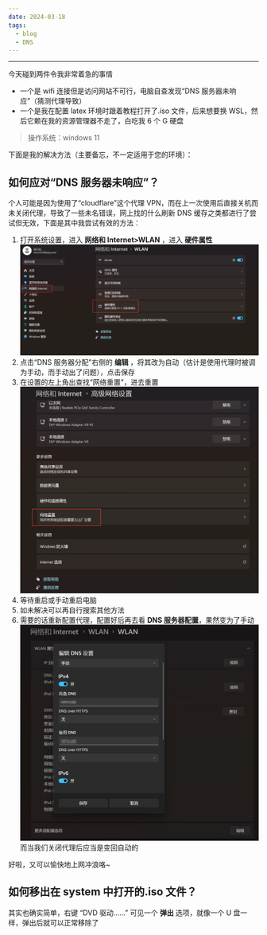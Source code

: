 ```yaml
---
date: 2024-03-18
tags:
  - blog
  - DNS
---
```

***

今天碰到两件令我非常着急的事情

- 一个是 wifi 连接但是访问网站不可行，电脑自查发现“DNS 服务器未响应”（猜测代理导致）
- 一个是我在配置 latex 环境时跟着教程打开了.iso 文件，后来想要换 WSL，然后它赖在我的资源管理器不走了，白吃我 6 个 G 硬盘

> 操作系统：windows 11

下面是我的解决方法（主要备忘，不一定适用于您的环境）：
<!-- more -->

## 如何应对“DNS 服务器未响应”？

个人可能是因为使用了“cloudflare”这个代理 VPN，而在上一次使用后直接关机而未关闭代理，导致了一些未名错误，网上找的什么刷新 DNS 缓存之类都进行了尝试但无效，下面是其中我尝试有效的方法：

1. 打开系统设置，进入 **网络和 Internet>WLAN** ，进入 **硬件属性** 
![|500](attachments/delete%20.iso%20&%20why%20I%20connect%20wifi%20but%20can't%20use%20it.png)
2. 点击“DNS 服务器分配”右侧的 **编辑** ，将其改为自动（估计是使用代理时被调为手动，而手动出了问题），点击保存
3. 在设置的左上角出查找“网络重置”，进去重置
   ![|300](attachments/delete%20.iso%20&%20why%20I%20connect%20wifi%20but%20can't%20use%20it-1.png)
  4. 等待重启或手动重启电脑
  5. 如未解决可以再自行搜索其他方法
  6. 需要的话重新配置代理，配置好后再去看 **DNS 服务器配置**，果然变为了手动
     ![|300](attachments/delete%20.iso%20&%20why%20I%20connect%20wifi%20but%20can't%20use%20it-2.png)
     而当我们关闭代理后应当是变回自动的

好啦，又可以愉快地上网冲浪咯~
## 如何移出在 system 中打开的.iso 文件？

其实也确实简单，右键 “DVD 驱动……” 可见一个 **弹出** 选项，就像一个 U 盘一样，弹出后就可以正常移除了